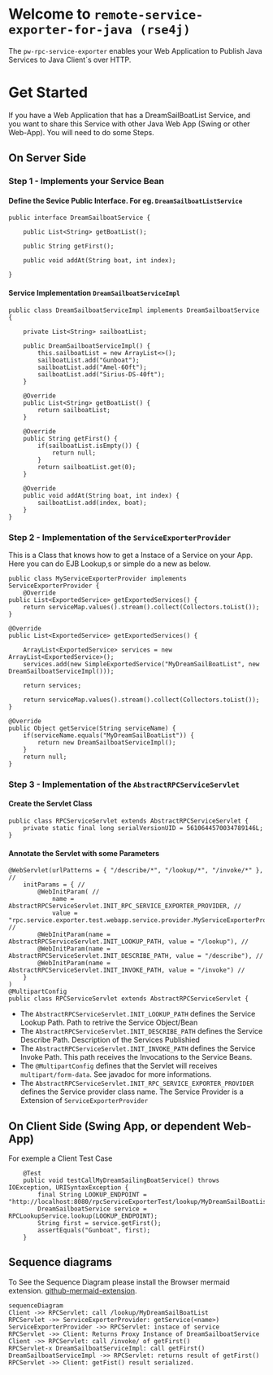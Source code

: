 # Welcome to `remote-service-exporter-for-java (rse4j)`

The `pw-rpc-service-exporter` enables your Web Application to Publish Java Services to Java Client´s over HTTP.

# Get Started
If you have a Web Application that has a DreamSailBoatList Service, and you want to share this Service with other Java Web App (Swing or other Web-App). You will need to do some Steps.

## On Server Side
### Step 1 - Implements your Service Bean
#### Define the Sevice Public Interface. For eg. `DreamSailboatListService`

    public interface DreamSailboatService {
    
    	public List<String> getBoatList();
    	
    	public String getFirst();
    	
    	public void addAt(String boat, int index);
    
    }
####  Service Implementation `DreamSailboatServiceImpl`

    public class DreamSailboatServiceImpl implements DreamSailboatService {
    
    	private List<String> sailboatList;
    
    	public DreamSailboatServiceImpl() {
    		this.sailboatList = new ArrayList<>();
    		sailboatList.add("Gunboat");
    		sailboatList.add("Amel-60ft");
    		sailboatList.add("Sirius-DS-40ft");
    	}
    	
    	@Override
    	public List<String> getBoatList() {
    		return sailboatList;
    	}
    
    	@Override
    	public String getFirst() {
    		if(sailboatList.isEmpty()) {
    			return null;
    		}
    		return sailboatList.get(0);
    	}
    
    	@Override
    	public void addAt(String boat, int index) {
    		sailboatList.add(index, boat);
    	}
    }


### Step 2 - Implementation of the `ServiceExporterProvider`
This is a Class that knows how to get a Instace of a Service on your App. Here you can do EJB Lookup,s or simple do a new as below.

    public class MyServiceExporterProvider implements ServiceExporterProvider {
    	@Override
	public List<ExportedService> getExportedServices() {
		return serviceMap.values().stream().collect(Collectors.toList());
	}
	
	@Override
	public List<ExportedService> getExportedServices() {
		
		ArrayList<ExportedService> services = new ArrayList<ExportedService>();
		services.add(new SimpleExportedService("MyDreamSailBoatList", new DreamSailboatServiceImpl()));
		
		return services; 
		
		return serviceMap.values().stream().collect(Collectors.toList());
	}

	@Override
	public Object getService(String serviceName) {
		if(serviceName.equals("MyDreamSailBoatList")) {
			return new DreamSailboatServiceImpl();
		}
		return null;
	}


### Step 3 - Implementation of the  `AbstractRPCServiceServlet` 

#### Create the Servlet Class
    public class RPCServiceServlet extends AbstractRPCServiceServlet {
		private static final long serialVersionUID = 5610644570034789146L;
    }

#### Annotate the Servlet with some Parameters

    @WebServlet(urlPatterns = { "/describe/*", "/lookup/*", "/invoke/*" }, //
    	initParams = { //
    		@WebInitParam( //
    			name = AbstractRPCServiceServlet.INIT_RPC_SERVICE_EXPORTER_PROVIDER, //
    			value = "rpc.service.exporter.test.webapp.service.provider.MyServiceExporterProvider"), //
    		@WebInitParam(name = AbstractRPCServiceServlet.INIT_LOOKUP_PATH, value = "/lookup"), //
    		@WebInitParam(name = AbstractRPCServiceServlet.INIT_DESCRIBE_PATH, value = "/describe"), //
    		@WebInitParam(name = AbstractRPCServiceServlet.INIT_INVOKE_PATH, value = "/invoke") //
        }
    )
    @MultipartConfig 
    public class RPCServiceServlet extends AbstractRPCServiceServlet {

 - The `AbstractRPCServiceServlet.INIT_LOOKUP_PATH` defines the Service Lookup Path. Path to retrive the Service Object/Bean
 - The `AbstractRPCServiceServlet.INIT_DESCRIBE_PATH` defines the Service Describe Path. Description of the Services Publishied
 - The `AbstractRPCServiceServlet.INIT_INVOKE_PATH` defines the Service Invoke Path. This path receives the Invocations to the Service Beans.
 - The `@MultipartConfig` defines that the Servlet will receives `multipart/form-data`. See javadoc for more informations.
 - The `AbstractRPCServiceServlet.INIT_RPC_SERVICE_EXPORTER_PROVIDER` defines the Service provider class name. The Service Provider is a Extension of `ServiceExporterProvider`

## On Client Side (Swing App, or dependent Web-App)
For exemple a Client Test Case


```
    @Test
    public void testCallMyDreamSailingBoatService() throws IOException, URISyntaxException {
    	final String LOOKUP_ENDPOINT = "http://localhost:8080/rpcServiceExporterTest/lookup/MyDreamSailBoatList";
		DreamSailboatService service = RPCLookupService.lookup(LOOKUP_ENDPOINT);
		String first = service.getFirst();
		assertEquals("Gunboat", first);
    }
```

## Sequence diagrams

To See the Sequence Diagram please install the Browser mermaid extension. [github-mermaid-extension](https://github.com/BackMarket/github-mermaid-extension).

```mermaid
sequenceDiagram
Client ->> RPCServlet: call /lookup/MyDreamSailBoatList
RPCServlet ->> ServiceExporterProvider: getService(<name>)
ServiceExporterProvider ->> RPCServlet: instace of service
RPCServlet ->> Client: Returns Proxy Instance of DreamSailboatService
Client ->> RPCServlet: call /invoke/ of getFirst()
RPCServlet-x DreamSailboatServiceImpl: call getFirst()
DreamSailboatServiceImpl ->> RPCServlet: returns result of getFirst()
RPCServlet ->> Client: getFist() result serialized.
```
